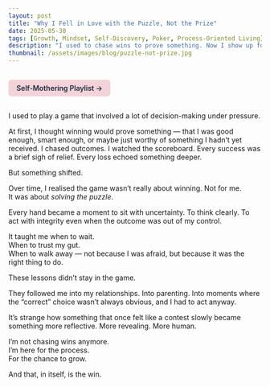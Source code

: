 ```yaml
---
layout: post
title: "Why I Fell in Love with the Puzzle, Not the Prize"
date: 2025-05-30
tags: [Growth, Mindset, Self-Discovery, Poker, Process-Oriented Living]
description: "I used to chase wins to prove something. Now I show up for the process — the puzzle — and that, in itself, is the win."
thumbnail: /assets/images/blog/puzzle-not-prize.jpg
---
```


<a href="https://music.youtube.com/playlist?list=PLuO5E1rh5RqIzePJeOjdXo62gwnYJ748_&si=NvtF0mzI9Sx2IoPu&shuffle=1" 
   target="_blank" 
   class="back-button"
   style="display:inline-block; margin: 1rem auto; background-color: #F4D3D8; color: #1A2D41; padding: 0.5rem 1rem; border-radius: 6px; font-weight: 600; text-decoration: none;">
  Self‑Mothering Playlist →
</a>

I used to play a game that involved a lot of decision-making under pressure.

At first, I thought winning would prove something — that I was good enough, smart enough, or maybe just worthy of something I hadn’t yet received. I chased outcomes. I watched the scoreboard. Every success was a brief sigh of relief. Every loss echoed something deeper.

But something shifted.

Over time, I realised the game wasn’t really about winning. Not for me.  
It was about *solving the puzzle*.

Every hand became a moment to sit with uncertainty. To think clearly. To act with integrity even when the outcome was out of my control.

It taught me when to wait.  
When to trust my gut.  
When to walk away — not because I was afraid, but because it was the right thing to do.

These lessons didn’t stay in the game.

They followed me into my relationships. Into parenting. Into moments where the “correct” choice wasn’t always obvious, and I had to act anyway.

It’s strange how something that once felt like a contest slowly became something more reflective. More revealing. More human.

I’m not chasing wins anymore.  
I’m here for the process.  
For the chance to grow.

And that, in itself, is the win.
